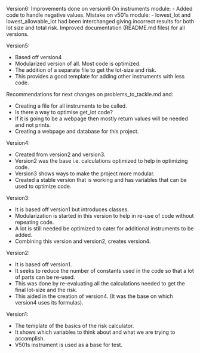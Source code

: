 Version6:
Improvements done on version6
On instruments module:
    - Added code to handle negative values.
Mistake on v501s module:
    - lowest_lot and lowest_allowable_lot had been interchanged giving incorrect results
    for both lot size and total risk.
Improved documentation (README.md files) for all versions.


Version5:
- Based off version4
- Modularized version of all. Most code is optimized.
- The addition of a separate file to get the lot-size and risk.
- This provides a good template for adding other instruments with less code.

Recommendations for next changes on problems_to_tackle.md and:
 - Creating a file for all instruments to be called.
 - Is there a way to optimise get_lot code?
 - If it is going to be a webpage then mostly return values will be needed and not prints.
 - Creating a webpage and database for this project.


Version4:
- Created from version2 and version3.
- Version2 was the base i.e. calculations optimized to help in optimizing code.
- Version3 shows ways to make the project more modular.
- Created a stable version that is working and has variables that can be used to optimize code.


Version3:
- It is based off version1 but introduces classes.
- Modularization is started in this version to help in re-use of code without repeating code.
- A lot is still needed be optimized to cater for additional instruments to be added.
- Combining this version and version2, creates version4.


Version2:
- It is based off version1.
- It seeks to reduce the number of constants used in the code so that a lot of parts can be re-used.
- This was done by re-evaluating all the calculations needed to get the final lot-size and the risk.
- This aided in the creation of version4. (It was the base on which version4 uses its formulas).


Version1:
- The template of the basics of the risk calculator.
- It shows which variables to think about and what we are trying to accomplish.
- V501s instrument is used as a base for test.

